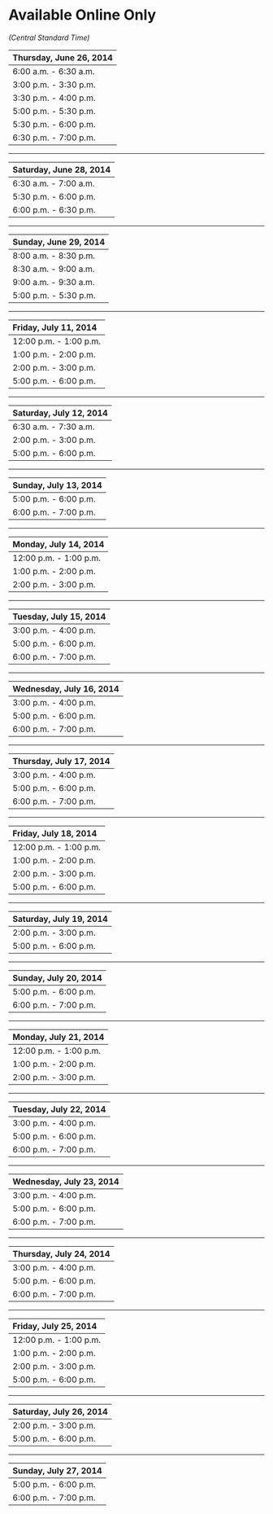 # Available Online Only 
_(Central Standard Time)_

| Thursday, June 26, 2014 |
| :----------------------------- |
| 6:00 a.m. - 6:30 a.m.          |
| 3:00 p.m. - 3:30 p.m.          |
| 3:30 p.m. - 4:00 p.m.          |
| 5:00 p.m. - 5:30 p.m.          |
| 5:30 p.m. - 6:00 p.m.          |
| 6:30 p.m. - 7:00 p.m.          |

---

| Saturday, June 28, 2014 |
| :----------------------------- |
| 6:30 a.m. - 7:00 a.m.          |
| 5:30 p.m. - 6:00 p.m.          |
| 6:00 p.m. - 6:30 p.m.          |

---

| Sunday, June 29, 2014 |
| :----------------------------- |
| 8:00 a.m. - 8:30 p.m.          |
| 8:30 a.m. - 9:00 a.m.          |
| 9:00 a.m. - 9:30 a.m.          |
| 5:00 p.m. - 5:30 p.m.          |



---

| Friday, July 11, 2014 |
| :----------------------------- |
| 12:00 p.m. - 1:00 p.m.         |
| 1:00 p.m. - 2:00 p.m.          |
| 2:00 p.m. - 3:00 p.m.          |
| 5:00 p.m. - 6:00 p.m.          |

---
| Saturday, July 12, 2014 |
| :----------------------------- |
| 6:30 a.m. - 7:30 a.m.          |
| 2:00 p.m. - 3:00 p.m.          |
| 5:00 p.m. - 6:00 p.m.          |

---
| Sunday, July 13, 2014 |
| :----------------------------- |
| 5:00 p.m. - 6:00 p.m.          |
| 6:00 p.m. - 7:00 p.m.          |

---
| Monday, July 14, 2014 |
| :----------------------------- |
| 12:00 p.m. - 1:00 p.m.         |
| 1:00 p.m. - 2:00 p.m.         |
| 2:00 p.m. - 3:00 p.m.         |

---
| Tuesday, July 15, 2014 |
| :----------------------------- |
| 3:00 p.m. - 4:00 p.m.         |
| 5:00 p.m. - 6:00 p.m.         |
| 6:00 p.m. - 7:00 p.m.         |
---

| Wednesday, July 16, 2014 |
| :----------------------------- |
| 3:00 p.m. - 4:00 p.m.         |
| 5:00 p.m. - 6:00 p.m.         |
| 6:00 p.m. - 7:00 p.m.         |
---

| Thursday, July 17, 2014 |
| :----------------------------- |
| 3:00 p.m. - 4:00 p.m.         |
| 5:00 p.m. - 6:00 p.m.         |
| 6:00 p.m. - 7:00 p.m.         |
---

| Friday, July 18, 2014 |
| :----------------------------- |
| 12:00 p.m. - 1:00 p.m.         |
| 1:00 p.m. - 2:00 p.m.          |
| 2:00 p.m. - 3:00 p.m.          |
| 5:00 p.m. - 6:00 p.m.          |
---

| Saturday, July 19, 2014 |
| :----------------------------- |
| 2:00 p.m. - 3:00 p.m.          |
| 5:00 p.m. - 6:00 p.m.          |

---

| Sunday, July 20, 2014 |
| :----------------------------- |
| 5:00 p.m. - 6:00 p.m.          |
| 6:00 p.m. - 7:00 p.m.          |

---
| Monday, July 21, 2014 |
| :----------------------------- |
| 12:00 p.m. - 1:00 p.m.         |
| 1:00 p.m. - 2:00 p.m.         |
| 2:00 p.m. - 3:00 p.m.         |

---
| Tuesday, July 22, 2014 |
| :----------------------------- |
| 3:00 p.m. - 4:00 p.m.         |
| 5:00 p.m. - 6:00 p.m.         |
| 6:00 p.m. - 7:00 p.m.         |
---

| Wednesday, July 23, 2014 |
| :----------------------------- |
| 3:00 p.m. - 4:00 p.m.         |
| 5:00 p.m. - 6:00 p.m.         |
| 6:00 p.m. - 7:00 p.m.         |
---

| Thursday, July 24, 2014 |
| :----------------------------- |
| 3:00 p.m. - 4:00 p.m.         |
| 5:00 p.m. - 6:00 p.m.         |
| 6:00 p.m. - 7:00 p.m.         |
---

| Friday, July 25, 2014 |
| :----------------------------- |
| 12:00 p.m. - 1:00 p.m.         |
| 1:00 p.m. - 2:00 p.m.          |
| 2:00 p.m. - 3:00 p.m.          |
| 5:00 p.m. - 6:00 p.m.          |
---

| Saturday, July 26, 2014 |
| :----------------------------- |
| 2:00 p.m. - 3:00 p.m.          |
| 5:00 p.m. - 6:00 p.m.          |

---

| Sunday, July 27, 2014 |
| :----------------------------- |
| 5:00 p.m. - 6:00 p.m.          |
| 6:00 p.m. - 7:00 p.m.          |
